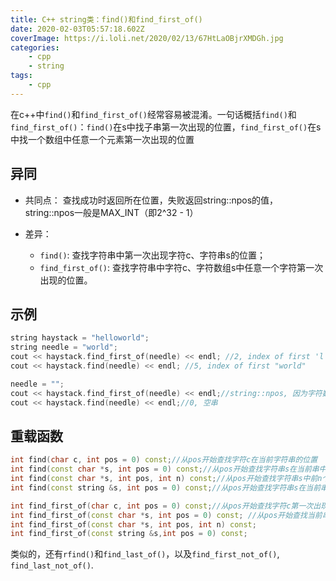 ```yaml
---
title: C++ string类：find()和find_first_of()
date: 2020-02-03T05:57:18.602Z
coverImage: https://i.loli.net/2020/02/13/67HtLaOBjrXMDGh.jpg
categories: 
    - cpp
    - string
tags: 
    - cpp
---
```

<!-- toc -->
在c++中`find()`和`find_first_of()`经常容易被混淆。一句话概括`find()`和`find_first_of()`：`find()`在s中找子串第一次出现的位置，`find_first_of()`在s中找一个数组中任意一个元素第一次出现的位置

<!-- more -->

## 异同
- 共同点：
查找成功时返回所在位置，失败返回string::npos的值，string::npos一般是MAX_INT（即2^32 - 1）

- 差异：
    - `find()`: 查找字符串中第一次出现字符c、字符串s的位置；
    - `find_first_of()`: 查找字符串中字符c、字符数组s中任意一个字符第一次出现的位置。

## 示例

``` c++
string haystack = "helloworld";
string needle = "world";
cout << haystack.find_first_of(needle) << endl; //2, index of first 'l'
cout << haystack.find(needle) << endl; //5, index of first "world"

needle = "";
cout << haystack.find_first_of(needle) << endl;//string::npos, 因为字符数组s为空，haystack中找不到空字符（区别于'\0'）
cout << haystack.find(needle) << endl;//0, 空串
```

## 重载函数

``` c++
int find(char c, int pos = 0) const;//从pos开始查找字符c在当前字符串的位置
int find(const char *s, int pos = 0) const;//从pos开始查找字符串s在当前串中的位置
int find(const char *s, int pos, int n) const;//从pos开始查找字符串s中前n个字符在当前串中的位置
int find(const string &s, int pos = 0) const;//从pos开始查找字符串s在当前串中的位置

int find_first_of(char c, int pos = 0) const;//从pos开始查找字符c第一次出现的位置
int find_first_of(const char *s, int pos = 0) const; //从pos开始查找当前串中第一个在s的前n个字符组成的数组里的字符的位置
int find_first_of(const char *s, int pos, int n) const;
int find_first_of(const string &s,int pos = 0) const;
```

类似的，还有`rfind()`和`find_last_of()`，以及`find_first_not_of()`, `find_last_not_of()`.
